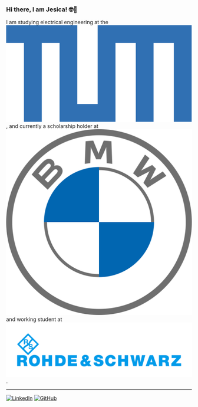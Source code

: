 ### Hi there, I am Jesica! 🤓👋

I am studying electrical engineering at the **[![TUM](https://github.com/brigittajesica/brigittajesica/blob/main/TUM%20Logo.svg)](https://www.tum.de/en/)**, and currently a scholarship holder at **[![BMW](https://github.com/brigittajesica/brigittajesica/blob/main/BMW%20logo.png)](https://www.linkedin.com/company/bmw-group/)** and working student at **[![Rohde & Schwarz](https://github.com/brigittajesica/brigittajesica/blob/main/Rohde%20%26%20Schwarz%20logo.png)](https://www.linkedin.com/company/rohde-&-schwarz/)**.
* * *
[![LinkedIn](https://img.shields.io/badge/linkedin-%230077B5.svg?style=for-the-badge&logo=linkedin&logoColor=white)](https://www.linkedin.com/brigittajesica)
[![GitHub](https://img.shields.io/badge/github-%23121011.svg?style=for-the-badge&logo=github&logoColor=white)](https://github.com/brigittajesica)

<!--
**brigittajesica/brigittajesica** is a ✨ _special_ ✨ repository because its `README.md` (this file) appears on your GitHub profile.

Here are some ideas to get you started:

- 🔭 I’m currently working on ...
- 🌱 I’m currently learning ...
- 👯 I’m looking to collaborate on ...
- 🤔 I’m looking for help with ...
- 💬 Ask me about ...
- 📫 How to reach me: ...
- 😄 Pronouns: ...
- ⚡ Fun fact: ...
-->
